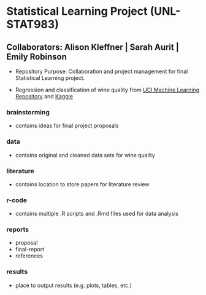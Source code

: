 # Statistical Learning Project (UNL-STAT983)
## Collaborators: Alison Kleffner | Sarah Aurit | Emily Robinson 

+ Repository Purpose: Collaboration and project management for final Statistical Learning project.

+ Regression and classification of wine quality from [UCI Machine Learning Repository](https://archive.ics.uci.edu/ml/datasets/Wine+Quality) and [Kaggle](https://www.kaggle.com/uciml/red-wine-quality-cortez-et-al-2009)


### brainstorming

+ contains ideas for final project proposals

### data

+ contains original and cleaned data sets for wine quality

### literature

+ contains location to store papers for literature review

### r-code

+ contains multiple .R scripts and .Rmd files used for data analysis

### reports

+ proposal
+ final-report
+ references

### results

+ place to output results (e.g. plots, tables, etc.)